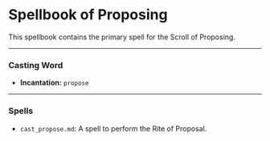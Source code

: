 # Spellbook of Proposing

This spellbook contains the primary spell for the Scroll of Proposing.

---

### Casting Word
- **Incantation:** `propose`

---

### Spells
- `cast_propose.md`: A spell to perform the Rite of Proposal.
